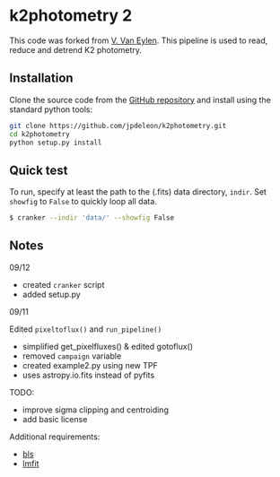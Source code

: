 # k2photometry 2

This code was forked from [V. Van Eylen](https://github.com/vincentvaneylen/k2photometry). This pipeline is used to read, reduce and detrend K2 photometry. 

## Installation

Clone the source code from the [GitHub repository](https://github.com/jpdeleon/k2photometry) and install using the standard python tools:

```bash
git clone https://github.com/jpdeleon/k2photometry.git
cd k2photometry
python setup.py install
```

## Quick test

To run, specify at least the path to the (.fits) data directory, `indir`. Set `showfig` to `False` to quickly loop all data.

```bash
$ cranker --indir 'data/' --showfig False
```

## Notes
 
09/12

* created `cranker` script
* added setup.py

09/11

Edited `pixeltoflux()` and `run_pipeline()`
* simplified get_pixelfluxes() & edited gotoflux()
* removed `campaign` variable
* created example2.py using new TPF
* uses astropy.io.fits instead of pyfits

TODO:

* improve sigma clipping and centroiding
* add basic license

Additional requirements:
* [bls](https://github.com/dfm/python-bls)
* [lmfit](https://github.com/lmfit/lmfit-py/)

